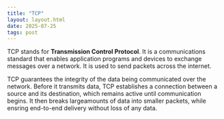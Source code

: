 ```yaml
---
title: "TCP"
layout: layout.html
date: 2025-07-25
tags: post
---
```


TCP stands for **Transmission Control Protocol**. It is a communications standard that enables application programs and devices to exchange messages over a network. It is used to send packets across the internet.

TCP guarantees the integrity of the data being communicated over the network. Before it transmits data, TCP establishes a connection between a source and its destination, which remains active until communication begins. It then breaks largeamounts of data into smaller packets, while ensring end-to-end delivery without loss of any data.

